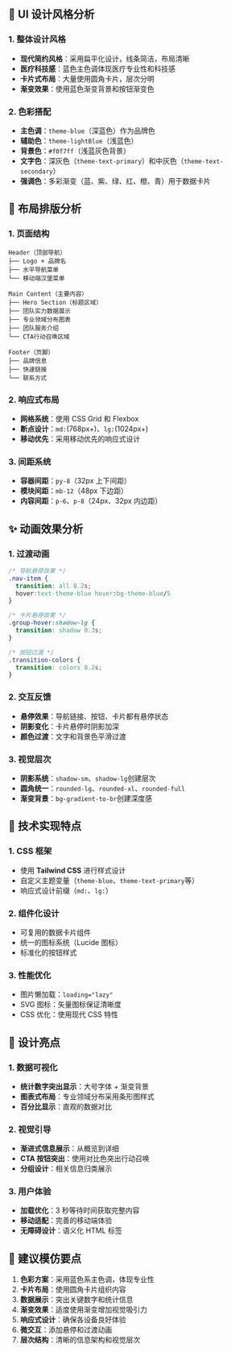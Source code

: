 ## 🎨 **UI 设计风格分析**

### **1. 整体设计风格**

- **现代简约风格**：采用扁平化设计，线条简洁，布局清晰
- **医疗科技感**：蓝色主色调体现医疗专业性和科技感
- **卡片式布局**：大量使用圆角卡片，层次分明
- **渐变效果**：使用蓝色渐变背景和按钮渐变色

### **2. 色彩搭配**

- **主色调**：`theme-blue`（深蓝色）作为品牌色
- **辅助色**：`theme-lightBlue`（浅蓝色）
- **背景色**：`#f0f7ff`（浅蓝灰色背景）
- **文字色**：深灰色（`theme-text-primary`）和中灰色（`theme-text-secondary`）
- **强调色**：多彩渐变（蓝、紫、绿、红、橙、青）用于数据卡片

## 📐 **布局排版分析**

### **1. 页面结构**

```
Header（顶部导航）
├── Logo + 品牌名
├── 水平导航菜单
└── 移动端汉堡菜单

Main Content（主要内容）
├── Hero Section（标题区域）
├── 团队实力数据展示
├── 专业领域分布图表
├── 团队服务介绍
└── CTA行动召唤区域

Footer（页脚）
├── 品牌信息
├── 快速链接
└── 联系方式
```

### **2. 响应式布局**

- **网格系统**：使用 CSS Grid 和 Flexbox
- **断点设计**：`md:`(768px+)、`lg:`(1024px+)
- **移动优先**：采用移动优先的响应式设计

### **3. 间距系统**

- **容器间距**：`py-8`（32px 上下间距）
- **模块间距**：`mb-12`（48px 下边距）
- **内容间距**：`p-6`、`p-8`（24px、32px 内边距）

## ✨ **动画效果分析**

### **1. 过渡动画**

```css
/* 导航悬停效果 */
.nav-item {
  transition: all 0.2s;
  hover:text-theme-blue hover:bg-theme-blue/5
}

/* 卡片悬停效果 */
.group-hover:shadow-lg {
  transition: shadow 0.3s;
}

/* 按钮过渡 */
.transition-colors {
  transition: colors 0.2s;
}
```

### **2. 交互反馈**

- **悬停效果**：导航链接、按钮、卡片都有悬停状态
- **阴影变化**：卡片悬停时阴影加深
- **颜色过渡**：文字和背景色平滑过渡

### **3. 视觉层次**

- **阴影系统**：`shadow-sm`、`shadow-lg`创建层次
- **圆角统一**：`rounded-lg`、`rounded-xl`、`rounded-full`
- **渐变背景**：`bg-gradient-to-br`创建深度感

## 🔧 **技术实现特点**

### **1. CSS 框架**

- 使用 **Tailwind CSS** 进行样式设计
- 自定义主题变量（`theme-blue`、`theme-text-primary`等）
- 响应式设计前缀（`md:`、`lg:`）

### **2. 组件化设计**

- 可复用的数据卡片组件
- 统一的图标系统（Lucide 图标）
- 标准化的按钮样式

### **3. 性能优化**

- 图片懒加载：`loading="lazy"`
- SVG 图标：矢量图标保证清晰度
- CSS 优化：使用现代 CSS 特性

## 🎯 **设计亮点**

### **1. 数据可视化**

- **统计数字突出显示**：大号字体 + 渐变背景
- **图表式布局**：专业领域分布采用条形图样式
- **百分比显示**：直观的数据对比

### **2. 视觉引导**

- **渐进式信息展示**：从概览到详细
- **CTA 按钮突出**：使用对比色突出行动召唤
- **分组设计**：相关信息归类展示

### **3. 用户体验**

- **加载优化**：3 秒等待时间获取完整内容
- **移动适配**：完善的移动端体验
- **无障碍设计**：语义化 HTML 标签

## 📝 **建议模仿要点**

1. **色彩方案**：采用蓝色系主色调，体现专业性
2. **卡片布局**：使用圆角卡片组织内容
3. **数据展示**：突出关键数字和统计信息
4. **渐变效果**：适度使用渐变增加视觉吸引力
5. **响应式设计**：确保各设备良好体验
6. **微交互**：添加悬停和过渡动画
7. **层次结构**：清晰的信息架构和视觉层次
